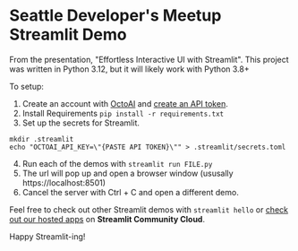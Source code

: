 # Seattle Developer's Meetup Streamlit Demo

From the presentation, "Effortless Interactive UI with Streamlit". This project was written in Python 3.12, but it will likely work with Python 3.8+

To setup:

1. Create an account with [OctoAI](https://octo.ai) and [create an API token](https://octo.ai/docs/getting-started/how-to-create-octoai-access-token).
2. Install Requirements `pip install -r requirements.txt`
3. Set up the secrets for Streamlit.
```
mkdir .streamlit
echo "OCTOAI_API_KEY=\"{PASTE API TOKEN}\"" > .streamlit/secrets.toml
```
4. Run each of the demos with `streamlit run FILE.py`
5. The url will pop up and open a browser window (ususally https://localhost:8501)
6. Cancel the server with Ctrl + C and open a different demo.

Feel free to check out other Streamlit demos with `streamlit hello` or [check out our hosted apps](https://streamlit.io/gallery) on **Streamlit Community Cloud**.

Happy Streamlit-ing!
